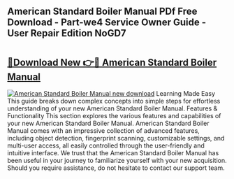 ## American Standard Boiler Manual PDf Free Download - Part-we4 Service Owner Guide - User Repair Edition NoGD7

# <h2><a href="http://bc27512.oget.top/?id=American+Standard+Boiler+Manual">🔗Download New 👉🔴 American Standard Boiler Manual</a></h2>

[![American Standard Boiler Manual new download](https://i.imgur.com/5g1atiW.png)](http://bc27512.oget.top/?id=American+Standard+Boiler+Manual)
Learning Made Easy This guide breaks down complex concepts into simple steps for effortless understanding of your new American Standard Boiler Manual. Features & Functionality This section explores the various features and capabilities of your new American Standard Boiler Manual. American Standard Boiler Manual comes with an impressive collection of advanced features, including object detection, fingerprint scanning, customizable settings, and multi-user access, all easily controlled through the user-friendly and intuitive interface. We trust that the American Standard Boiler Manual has been useful in your journey to familiarize yourself with your new acquisition. Should you require assistance, do not hesitate to contact our support team.
